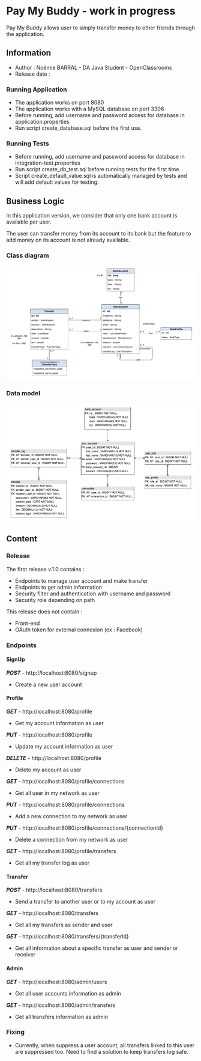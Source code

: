 # Pay My Buddy - work in progress
Pay My Buddy allows user to simply transfer money to other friends through the application.

## Information
* Author : Noémie BARRAL - DA Java Student - OpenClassrooms
* Release date :

### Running Application
* The application works on port 8080
* The application works with a MySQL database on port 3306
* Before running, add username and password access for database in application.properties
* Run script create_database.sql before the first use.

### Running Tests
* Before running, add username and password access for database in integration-test.properties
* Run script create_db_test.sql before running tests for the first time.
* Script create_default_value.sql is automatically managed by tests and will add default values for testing.

## Business Logic
In this application version, we consider that only one bank account is available per user.

The user can transfer money from its account to its bank but the feature to add money on its account is not already available.

### Class diagram
![UML](src/main/resources/static/Buddy_UML.png)

### Data model
![MPD](src/main/resources/static/Buddy_MPD.png)

## Content

### Release ###

The first release v.1.0 contains :
* Endpoints to manage user account and make transfer
* Endpoints to get admin information
* Security filter and authentication with username and password
* Security role depending on path

This release does not contain :
* Front-end
* OAuth token for external connexion (ex : Facebook)

### Endpoints

#### SignUp

***POST*** - http://localhost:8080/signup

* Create a new user account

#### Profile

***GET*** - http://localhost:8080/profile

* Get my account information as user

***PUT*** - http://localhost:8080/profile

* Update my account information as user

***DELETE*** - http://localhost:8080/profile

* Delete my account as user

***GET*** - http://localhost:8080/profile/connections

* Get all user in my network as user

***PUT*** - http://localhost:8080/profile/connections

* Add a new connection to my network as user

***PUT*** - http://localhost:8080/profile/connections/{connectionId}

* Delete a connection from my network as user

***GET*** - http://localhost:8080/profile/transfers

* Get all my transfer log as user

#### Transfer

***POST*** - http://localhost:8080/transfers

* Send a transfer to another user or to my account as user

***GET*** - http://localhost:8080/transfers

* Get all my transfers as sender and user

***GET*** - http://localhost:8080/transfers/{transferId}

* Get all information about a specific transfer as user and sender or receiver

#### Admin

***GET*** - http://localhost:8080/admin/users

* Get all user accounts information as admin

***GET*** - http://localhost:8080/admin/transfers

* Get all transfers information as admin

### Fixing

* Currently, when suppress a user account, all transfers linked to this user are suppressed too. Need to find a solution to keep transfers log safe.